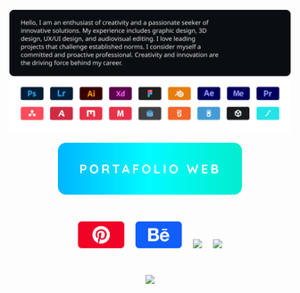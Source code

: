 <a href="#"></a>
<img
    src="https://raw.githubusercontent.com/Juan-Sebastian-Rios-Martinez/juan-sebastian-rios-martinez/ff5e10646d24aae9f6fedddca4e9d6849e0f6eba/svg/p1.svg" />
</a>
<div align="center">
    <a href="https://juan-sebastian-rios-martinez.github.io/Portafolio/">
        <img width="330"
            src="https://raw.githubusercontent.com/Juan-Sebastian-Rios-Martinez/juan-sebastian-rios-martinez/1a35d64afbdc8a356af4b2901b88b8c6ac0d0de7/svg/p2.svg" />
    </a>
</div>

&nbsp;

<div align="center">
    <a href="https://co.pinterest.com/JuanSebastianRiosMartinez/"target="_blank">
<img width="83"src="https://raw.githubusercontent.com/Juan-Sebastian-Rios-Martinez/juan-sebastian-rios-martinez/1a35d64afbdc8a356af4b2901b88b8c6ac0d0de7/svg/i1.svg"/></a>
&nbsp;&nbsp;&nbsp;
<a href="https://www.behance.net/JuanSebastianRios"target="_blank"><img width="83"src="https://raw.githubusercontent.com/Juan-Sebastian-Rios-Martinez/juan-sebastian-rios-martinez/1a35d64afbdc8a356af4b2901b88b8c6ac0d0de7/svg/i2.svg"/></a>
&nbsp;&nbsp;&nbsp;
<a href="https://www.youtube.com/@enfoqueback"target="_blank">
<img width="83"src="https://github.com/user-attachments/assets/7e5c6345-6af8-4618-a97f-d5e504a38e0b"/></a>
&nbsp;&nbsp;&nbsp;
<a href="https://cults3d.com/@ENFOQUEi"target="_blank">
<img width="83"src="https://github.com/user-attachments/assets/6bf09e20-4649-49ca-b983-ef284c29cd44"/></a>

</div>

&nbsp;
    
<div align="center">
<a href="https://juan-sebastian-rios-martinez.github.io/Portafolio/">
<img width="200"
src="https://github.com/user-attachments/assets/3d7b1db6-37b2-429d-a208-c688ceae7c7d" /></a>
</div>
